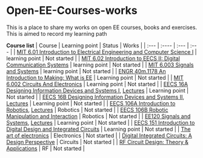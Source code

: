 # Open-EE-Courses-works
This is a place to share my works on open EE courses, books and exercises. This is aimed to record my learning path

**Course list**
| Course      | Learning point | Status     | Works	|
| :---        | :----          | :---       | :---	|
| [MIT 6.01 Introduction to Electrical Engineering and Computer Science I](https://ocw.mit.edu/courses/6-01sc-introduction-to-electrical-engineering-and-computer-science-i-spring-2011/)	|	learning point	|	Not started	|
| [MIT 6.02 Introduction to EECS II: Digital Communication Systems](https://ocw.mit.edu/courses/6-02-introduction-to-eecs-ii-digital-communication-systems-fall-2012/)	|	learning point	|	Not started	|
| [MIT 6.003 Signals and Systems](https://ocw.mit.edu/courses/6-003-signals-and-systems-fall-2011/)	|	learning point	|	Not started	|
| [ENGR 40m.1178 An Introduction to Making: What is EE](https://web.stanford.edu/class/archive/engr/engr40m.1178/index.html)      | Learning point | Not started     |
| [MIT 6.002 Circuits And Electronics](https://ocw.mit.edu/courses/6-002-circuits-and-electronics-spring-2007/)      | Learning point | Not started     |
| [EECS 16A Designing Information Devices and Systems I](https://inst.eecs.berkeley.edu/~ee16a/fa22/), [Lectures](https://www.youtube.com/playlist?list=PLsNggES3qC0wGSzVXhket0O_0K7JF0TQp)      | Learning point | Not started     |
| [EECS 16B Designing Information Devices and Systems II](https://inst.eecs.berkeley.edu/~ee16b/fa20/), [Lectures](https://www.bilibili.com/video/BV1PM4y1M7mV/?spm_id_from=333.337.search-card.all.click&vd_source=928e971e8c767e85639b26fb406d36ca)      | Learning point | Not started     |
| [EECS 106A Introduction to Robotics](https://ucb-ee106.github.io/106a-fa20site/), [Lectures](https://www.bilibili.com/video/BV1jh411B7Re/?vd_source=928e971e8c767e85639b26fb406d36ca)      | Robotics | Not started     |
| [EECS 106B Robotic Manipulation and Interaction](https://ucb-ee106.github.io/106b-sp23site/)      | Robotics | Not started     |
| [EE120 Signals and Systems](https://inst.eecs.berkeley.edu/~ee120/fa19/), [Lectures](https://www.bilibili.com/video/BV1k341187vL/?p=1&vd_source=928e971e8c767e85639b26fb406d36ca)      | Learning point | Not started     |
| [EECS 151 Introduction to Digital Design and Integrated Circuits](https://www.eecs151.org/)      | Learning point | Not started     |
| [The art of electronics](https://artofelectronics.net/)	|	Electronics	|	Not started	|
| [Digital Integrated Circuits: A Design Perspective](https://www.amazon.com/Digital-Integrated-Circuits-2nd-Rabaey/dp/0130909963)	|	Circuits	|	Not started	|
| [RF Circuit Design: Theory & Applications](https://www.amazon.com/RF-Circuit-Design-Theory-Applications/dp/0131471376)	|	RF	|	Not started	|

